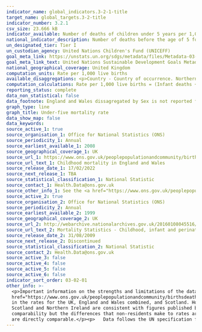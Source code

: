 ```yaml
---
indicator_name: global_indicators.3-2-1-title
target_name: global_targets.3-2-title
indicator_number: 3.2.1
csv_size: 23.666 kB
indicator_available: Number of deaths of children under 5 years per 1,000 live births
national_indicator_description: Number of deaths before the age of 5 for each year per 1,000 live births in the same year. 
un_designated_tier: Tier I
un_custodian_agency: United Nations Children's Fund (UNICEFF)
goal_meta_link: https://unstats.un.org/sdgs/metadata/files/Metadata-03-02-01.pdf
goal_meta_link_text: United Nations Sustainable Development Goals Metadata (PDF 225 KB)
national_geographical_coverage: United Kingdom
computation_units: Rate per 1,000 live births
available_disaggregations: <p>Country - Country of occurrence. Northern Ireland rates are not shown as birth figures are for residents only, whilst those for deaths also include non-residents. The headline figure includes non-residents.</p><p>Sex - Sex is available in conjunction with Country.</p>
computation_calculations: Rate per 1,000 live births = (Infant deaths + childhood deaths ages 1-4) / (live births / 1,000) 
reporting_status: complete
data_non_statistical: false
data_footnote: England and Wales dissagregated by Sex is not reported from 2018 onwards.
graph_type: line
graph_title: Under-five mortality rate
data_show_map: false
data_keywords:
source_active_1: true
source_organisation_1: Office for National Statistics (ONS)
source_periodicity_1: Annual 
source_earliest_available_1: 2008
source_geographical_coverage_1: UK
source_url_1: https://www.ons.gov.uk/peoplepopulationandcommunity/birthsdeathsandmarriages/deaths/datasets/childmortalitystatisticschildhoodinfantandperinatalchildhoodinfantandperinatalmortalityinenglandandwales
source_url_text_1: Childhood mortality in England and Wales
source_release_date_1: 17/02/2022
source_next_release_1: TBA
source_statistical_classification_1: National Statistic
source_contact_1: Health.Data@ons.gov.uk
source_other_info_1: See the <a href="https://www.ons.gov.uk/peoplepopulationandcommunity/birthsdeathsandmarriages/deaths/qmis/childmortalitystatisticsqmi">Child and infant mortality statistics QMI</a> for quality and methodology information. 
source_active_2: true
source_organisation_2: Office for National Statistics (ONS)
source_periodicity_2: Annual
source_earliest_available_2: 1999
source_geographical_coverage_2: UK
source_url_2: http://webarchive.nationalarchives.gov.uk/20160108045516/http://www.ons.gov.uk/ons/rel/vsob1/mortality-statistics--childhood--infant-and-perinatal--england-and-wales--series-dh3-/index.html
source_url_text_2: Mortality Statistics - Childhood, infant and perinatal, England and Wales (Series DH3)
source_release_date_2: 31/08/2009
source_next_release_2: Discontinued
source_statistical_classification_2: National Statistic
source_contact_2: Health.Data@ons.gov.uk
source_active_3: false
source_active_4: false
source_active_5: false
source_active_6: false
indicator_sort_order: 03-02-01
other_info: >-
  <p>Important information on the strengths and limitations of the data, the quality of the output, uses and users, and how the output was created are given in the Child and infant mortality <a
  href="https://www.ons.gov.uk/peoplepopulationandcommunity/birthsdeathsandmarriages/deaths/methodologies/childmortalitystatisticsqmi">Quality and Methodology Information</a> document.</p><p>Where the number of deaths is smaller than 3, rates are not given.</p><p>Non-residents are included
  in the rates for the UK, England and Wales combined, and Scotland. However, non-residents are excluded from rates for England, and for Wales.</p><p>Non-residents are treated differently between countries to be consistent with the statistics those countries report - The figures for
  Scotland and Northern Ireland are consistent with figures published by National Records of Scotland (NRS) and Northern Ireland Statistics and Research Agency (NISRA) respectively, and each organisation uses slightly different definitions. This does have a small knock-on effect on
  comparability but the differences that non-residents make to rates are relatively small – at the most, including/excluding non-residents leads to a difference of 0.1 in the rates shown. For cross-country comparisons, the mortality rates for England and Wales (combined only), and Scotland
  are directly comparable.</p><p>   Data follows the UN specification for this indicator. This indicator has been identified in collaboration with topic experts.
---
```

